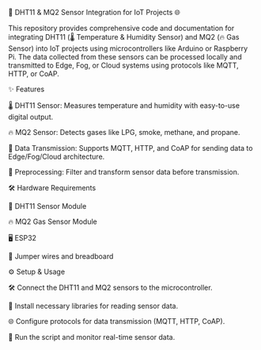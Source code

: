 🚀 DHT11 & MQ2 Sensor Integration for IoT Projects 🌐

This repository provides comprehensive code and documentation for integrating DHT11 (🌡️ Temperature & Humidity Sensor) and MQ2 (🔥 Gas Sensor) into IoT projects using microcontrollers like Arduino or Raspberry Pi. The data collected from these sensors can be processed locally and transmitted to Edge, Fog, or Cloud systems using protocols like MQTT, HTTP, or CoAP.

✨ Features

🌡️ DHT11 Sensor: Measures temperature and humidity with easy-to-use digital output.

🔥 MQ2 Sensor: Detects gases like LPG, smoke, methane, and propane.

📡 Data Transmission: Supports MQTT, HTTP, and CoAP for sending data to Edge/Fog/Cloud architecture.

🧠 Preprocessing: Filter and transform sensor data before transmission.

🛠️ Hardware Requirements

🧩 DHT11 Sensor Module

🔥 MQ2 Gas Sensor Module

🖥️ ESP32

🔌 Jumper wires and breadboard

⚙️ Setup & Usage

🛠️ Connect the DHT11 and MQ2 sensors to the microcontroller.

🧱 Install necessary libraries for reading sensor data.

🌐 Configure protocols for data transmission (MQTT, HTTP, CoAP).

🚀 Run the script and monitor real-time sensor data.
